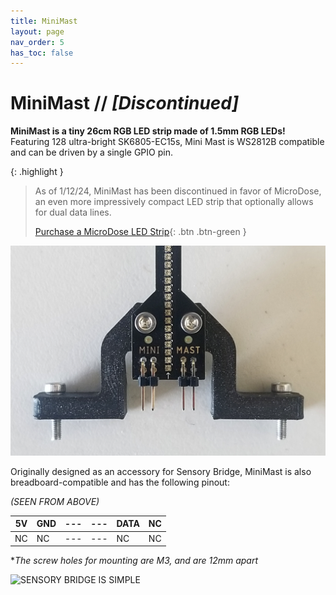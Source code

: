```yaml
---
title: MiniMast
layout: page
nav_order: 5
has_toc: false
---
```


# MiniMast // *[Discontinued]*

**MiniMast is a tiny 26cm RGB LED strip made of 1.5mm RGB LEDs!** Featuring 128 ultra-bright SK6805-EC15s, Mini Mast is WS2812B compatible and can be driven by a single GPIO pin.

{: .highlight }
> As of 1/12/24, MiniMast has been discontinued in favor of MicroDose, an even more impressively compact LED strip that optionally allows for dual data lines.
>
> [Purchase a MicroDose LED Strip](https://sensorybridge.rocks/microdose.html){: .btn .btn-green }

![SENSORY BRIDGE IS SIMPLE](https://github.com/connornishijima/sensory_bridge_docs/blob/main/img/mast1.png?raw=true)

Originally designed as an accessory for Sensory Bridge, MiniMast is also breadboard-compatible and has the following pinout:

*(SEEN FROM ABOVE)*

| 5V | GND | --- | --- | DATA | NC |
|----|-----| --- | --- |------|----|
| NC | NC  | --- | --- | NC   | NC |

**The screw holes for mounting are M3, and are 12mm apart*

![SENSORY BRIDGE IS SIMPLE](https://github.com/connornishijima/sensory_bridge_docs/blob/main/img/mast8.jpg?raw=true)
